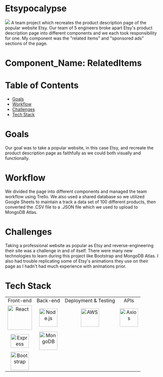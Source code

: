 
# Etsypocalypse
![](https://gfycat.com/blandcarefreeblackbear)
A team project which recreates the product description page of the popular website Etsy. Our team of 5 engineers broke apart Etsy's product description page into different components and we each took responsibility for one.  My component was the "related items" and "sponsored ads" sections of the page.


# Component_Name: RelatedItems

# Table of Contents
- [Goals](#goals)
- [Workflow](#workflow)
- [Challenges](#challenges)
- [Tech Stack](#tech-stack)

# Goals
Our goal was to take a popular website, in this case Etsy, and recreate the product description page as faithfully as we could both visually and functionally.  

# Workflow
We divided the page into different components and managed the team workflow using Trello.  We also used a shared database so we utilized Google Sheets to maintain a track a data set of 100 different products, then converted the .CSV file to a .JSON file which we used to upload to MongoDB Atlas.  

# Challenges
Taking a professional website as popular as Etsy and reverse-engineering their site was a challenge in and of itself.  There were many new technologies to learn during this project like Bootstrap and MongoDB Atlas.  I also had trouble replicating some of Etsy's animations they use on their page as I hadn't had much experience with animations prior.

# Tech Stack
<table>
  <tr>
  </tr>
  <tr>
    <td align="center">Front-end</td>
    <td align="center">Back-end</td>
    <td align="center">Deployment & Testing</td>
    <td align="center">APIs</td>
  </tr>
  <tr>
    <td align="center"><img src="https://upload.wikimedia.org/wikipedia/commons/thumb/a/a7/React-icon.svg/1280px-React-icon.svg.png" alt="React" title="React" width="80px"/></td>
    <td align="center"><img src="https://upload.wikimedia.org/wikipedia/commons/thumb/d/d9/Node.js_logo.svg/1280px-Node.js_logo.svg.png" alt="Node.js" title="Node.js" width="60px"/></td>
    <td align="center"><img src="https://seeklogo.net/wp-content/uploads/2015/09/amazon-web-services-logo.png" alt="AWS" title="AWS" width="60px"/></td>
    <td align="center"><img src="https://user-images.githubusercontent.com/8939680/57233884-20344080-6fe5-11e9-8df3-0df1282e1574.png" alt="Axios" title="Axios" width="60px"/></td>
  </tr>
  <tr>
    <td align="center"><img src="https://buttercms.com/static/images/tech_banners/ExpressJS.png" alt="Express" title="Express" width="60px" height="45px"/></td>
    <td align="center"><img src="https://www.logolynx.com/images/logolynx/f4/f436442c17fa509c78e28aa28c76b923.png" alt="MongoDB" title="MongoDB" width="60px"/></td>
  </tr>
  <tr>
    <td align="center"><img src="https://fuzati.com/wp-content/uploads/2016/12/Bootstrap-Logo.png" alt="Bootstrap" title="Bootstrap" width="60px"/></td>
  </tr>
</table>
